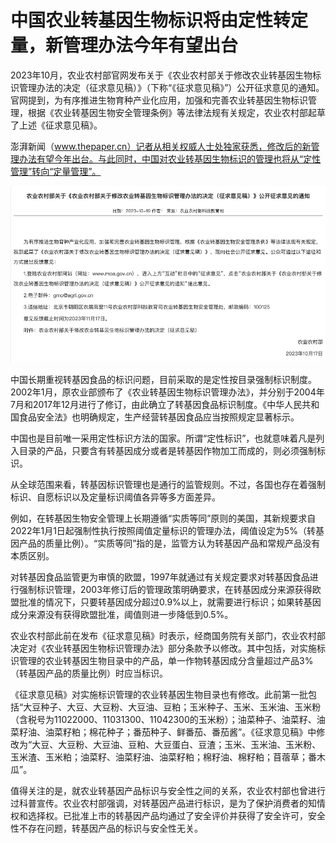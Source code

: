 # 中国农业转基因生物标识将由定性转定量，新管理办法今年有望出台

2023年10月，农业农村部官网发布关于《农业农村部关于修改农业转基因生物标识管理办法的决定（征求意见稿）》（下称“《征求意见稿》”）公开征求意见的通知。官网提到，为有序推进生物育种产业化应用，加强和完善农业转基因生物标识管理，根据《农业转基因生物安全管理条例》等法律法规有关规定，农业农村部起草了上述《征求意见稿》。

澎湃新闻（www.thepaper.cn）记者从相关权威人士处独家获悉，修改后的新管理办法有望今年出台。与此同时，中国对农业转基因生物标识的管理也将从“定性管理”转向“定量管理”。

![3db215de8d0a390f18b2e95ada910c65.jpg](https://raw.githubusercontent.com/qqhsx/qqnews_image/main/2024/03/20/中国农业转基因生物标识将由定性转定量，新管理办法今年有望出台/3db215de8d0a390f18b2e95ada910c65.jpg)

中国长期重视转基因食品的标识问题，目前采取的是定性按目录强制标识制度。2002年1月，原农业部颁布了《农业转基因生物标识管理办法》，并分别于2004年7月和2017年12月进行了修订，由此确立了转基因食品标识制度。《中华人民共和国食品安全法》也明确规定，生产经营转基因食品应当按照规定显著标示。

中国也是目前唯一采用定性标识方法的国家。所谓“定性标识”，也就意味着凡是列入目录的产品，只要含有转基因成分或者是转基因作物加工而成的，则必须强制标识。

从全球范围来看，转基因标识管理也是通行的监管规则。不过，各国也存在着强制标识、自愿标识以及定量标识阈值各异等多方面差异。

例如，在转基因生物安全管理上长期遵循“实质等同”原则的美国，其新规要求自2022年1月1日起强制性执行按照阈值定量标识的管理办法，阈值设定为5%（转基因产品的质量比例）。“实质等同”指的是，监管方认为转基因产品和常规产品没有本质区别。

对转基因食品监管更为审慎的欧盟，1997年就通过有关规定要求对转基因食品进行强制标识管理，2003年修订后的管理政策明确要求，在转基因成分来源获得欧盟批准的情况下，只要转基因成分超过0.9%以上，就需要进行标识；如果转基因成分来源没有获得欧盟批准，阈值则进一步降低到0.5%。

农业农村部此前在发布《征求意见稿》时表示，经商国务院有关部门，农业农村部决定对《农业转基因生物标识管理办法》部分条款予以修改。其中包括，对实施标识管理的农业转基因生物目录中的产品，单一作物转基因成分含量超过产品3%（转基因产品的质量比例）时应当标识。

《征求意见稿》对实施标识管理的农业转基因生物目录也有修改。此前第一批包括“大豆种子、大豆、大豆粉、大豆油、豆粕；玉米种子、玉米、玉米油、玉米粉（含税号为11022000、11031300、11042300的玉米粉）；油菜种子、油菜籽、油菜籽油、油菜籽粕；棉花种子；番茄种子、鲜番茄、番茄酱”。《征求意见稿》中修改为“大豆、大豆粉、大豆油、豆粕、大豆蛋白、豆渣；玉米、玉米油、玉米粉、玉米渣、玉米粕；油菜籽、油菜籽油、油菜籽粕；棉籽油、棉籽粕；苜蓿草；番木瓜”。

值得关注的是，就农业转基因产品标识与安全性之间的关系，农业农村部也曾进行过科普宣传。农业农村部强调，对转基因产品进行标识，是为了保护消费者的知情权和选择权。已批准上市的转基因产品均通过了安全评价并获得了安全许可，安全性不存在问题，转基因产品的标识与安全性无关。

